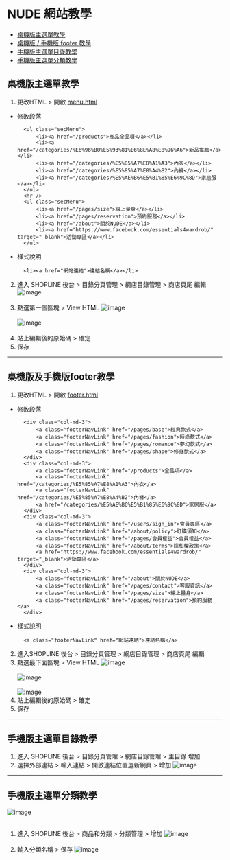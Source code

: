 # NUDE 網站教學

* [桌機版主選單教學](#桌機版主選單教學)
* [桌機版 / 手機版 footer 教學](#桌機版及手機版footer教學)
* [手機版主選單目錄教學](#手機版主選單目錄教學)
* [手機版主選單分類教學](#手機版主選單分類教學)

## 桌機版主選單教學
1. 更改HTML > 開啟 [menu.html](/html/menu.html)

- 修改段落

		<ul class="secMenu">
			<li><a href="/products">產品全品項</a></li>
			<li><a href="/categories/%E6%96%B0%E5%93%81%E6%8E%A8%E8%96%A6">新品推薦</a></li>
			<li><a href="/categories/%E5%85%A7%E8%A1%A3">內衣</a></li>
			<li><a href="/categories/%E5%85%A7%E8%A4%B2">內褲</a></li>
			<li><a href="/categories/%E5%AE%B6%E5%B1%85%E6%9C%8D">家居服</a></li>
		</ul>
		<hr />
		<ul class="secMenu">
			<li><a href="/pages/size">線上量身</a></li>
			<li><a href="/pages/reservation">預約服務</a></li>
			<li><a href="/about">關於NUDE</a></li>
			<li><a href="https://www.facebook.com/essentials4wardrob/" target="_blank">活動專區</a></li>
		</ul>

- 樣式說明

		<li><a href="網站連結">連結名稱</a></li>


2. 進入 SHOPLINE 後台 > 目錄分頁管理 > 網店目錄管理 > 商店頁尾 編輯
![image](https://github.com/hsinhuachen/nude_shopline/blob/master/teach/01.png)<br /><br />
3. 點選第一個區塊 > View HTML 
![image](https://github.com/hsinhuachen/nude_shopline/blob/master/teach/02.png)<br /><br />
![image](https://github.com/hsinhuachen/nude_shopline/blob/master/teach/03.png)<br /><br />
4. 貼上編輯後的原始碼 > 確定
5. 保存

***

## 桌機版及手機版footer教學
1. 更改HTML > 開啟 [footer.html](/html/footer.html)

- 修改段落

		<div class="col-md-3">
            <a class="footerNavLink" href="/pages/base">經典款式</a>
            <a class="footerNavLink" href="/pages/fashion">時尚款式</a>
            <a class="footerNavLink" href="/pages/romance">夢幻款式</a>
            <a class="footerNavLink" href="/pages/shape">修身款式</a>
        </div>
        <div class="col-md-3">
            <a class="footerNavLink" href="/products">全品項</a>
            <a class="footerNavLink" href="/categories/%E5%85%A7%E8%A1%A3">內衣</a>
            <a class="footerNavLink" href="/categories/%E5%85%A7%E8%A4%B2">內褲</a>
            <a href="/categories/%E5%AE%B6%E5%B1%85%E6%9C%8D">家居服</a>
        </div>
        <div class="col-md-3">
            <a class="footerNavLink" href="/users/sign_in">會員專區</a>
            <a class="footerNavLink" href="/about/policy">訂購須知</a>
            <a class="footerNavLink" href="/pages/會員權益">會員權益</a>
            <a class="footerNavLink" href="/about/terms">隱私權政策</a>
            <a href="https://www.facebook.com/essentials4wardrob/" target="_blank">活動專區</a>
        </div>
        <div class="col-md-3">
            <a class="footerNavLink" href="/about">關於NUDE</a>
            <a class="footerNavLink" href="/pages/contact">客服資訊</a>
            <a class="footerNavLink" href="/pages/size">線上量身</a>
            <a class="footerNavLink" href="/pages/reservation">預約服務</a>
        </div>

- 樣式說明

		<a class="footerNavLink" href="網站連結">連結名稱</a>

2. 進入SHOPLINE 後台 > 目錄分頁管理 > 網店目錄管理 > 商店頁尾 編輯
3. 點選最下面區塊 > View HTML
![image](https://github.com/hsinhuachen/nude_shopline/blob/master/teach/footer01.png)<br /><br />
![image](https://github.com/hsinhuachen/nude_shopline/blob/master/teach/footer02.png)<br /><br />
![image](https://github.com/hsinhuachen/nude_shopline/blob/master/teach/footer03.png)
4. 貼上編輯後的原始碼 > 確定
5. 保存

***

## 手機版主選單目錄教學
1. 進入 SHOPLINE 後台 > 目錄分頁管理 > 網店目錄管理 > 主目錄 增加	
2. 選擇外部連結 > 輸入連結 > 開啟連結位置選新網頁 > 增加
![image](https://github.com/hsinhuachen/nude_shopline/blob/master/teach/mobile_02.png)<br />

***

## 手機版主選單分類教學
![image](https://github.com/hsinhuachen/nude_shopline/blob/master/teach/mobile_03.jpg)<br /><br />
1. 進入 SHOPLINE 後台 > 商品和分類 > 分類管理 > 增加
![image](https://github.com/hsinhuachen/nude_shopline/blob/master/teach/mobile_04.png)<br /><br />
2. 輸入分類名稱 > 保存
![image](https://github.com/hsinhuachen/nude_shopline/blob/master/teach/mobile_05.png)

